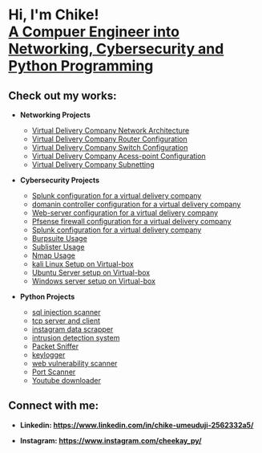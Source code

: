 <h1>Hi, I'm Chike! <br/><a href="https://github.com/Chike-ume">A Compuer Engineer into Networking, Cybersecurity and Python Programming </a>
<h2>Check out my works: </h2>

- <b>	Networking Projects</b>
  - [Virtual Delivery Company Network Architecture](https://github.com/Chike-ume/Chike-ume/issues/1#issue-3109626680)
  - [Virtual Delivery Company Router Configuration](https://github.com/)
  - [Virtual Delivery Company Switch Configuration](https://github.com/)
  - [Virtual Delivery Company Acess-point Configuration](https://github.com/)
  - [Virtual Delivery Company Subnetting](https://github.com/)
    
- <b>	Cybersecurity Projects</b>
  - [Splunk configuration for a virtual delivery company](https://github.com/)
  - [domanin controller configuration for a virtual delivery company](https://github.com/)
  - [Web-server configuration for a virtual delivery company](https://github.com/)
  - [Pfsense firewall configuration for a virtual delivery company](https://github.com/)
  - [Splunk configuration for a virtual delivery company](https://github.com/)
  - [Burpsuite Usage](https://github.com/)
  - [Sublister Usage](https://github.com/)
  - [Nmap Usage](https://github.com/)
  - [kali Linux Setup on Virtual-box](https://github.com/)
  - [Ubuntu Server setup on Virtual-box](https://github.com/)
  - [Windows server setup on Virtual-box](https://github.com/)
    
- <b>	Python Projects</b>
  - [sql injection scanner](https://github.com/)
  - [tcp server and client](https://github.com/)
  - [instagram data scrapper](https://github.com/)
  - [intrusion detection system](https://github.com/)
  - [Packet Sniffer](https://github.com/)
  - [keylogger](https://github.com/)
  - [web vulnerability scanner](https://github.com/)
  - [Port Scanner](https://github.com/)
  - [Youtube downloader](https://github.com/)

<h2> Connect with me:</h2>

- <b> Linkedin: https://www.linkedin.com/in/chike-umeuduji-2562332a5/</b>

- <b> Instagram: https://www.instagram.com/cheekay_py/</b>

